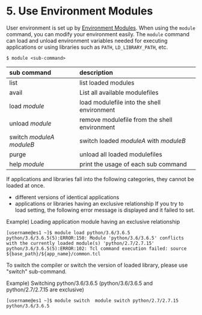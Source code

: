 # 5. Use Environment Modules

User environment is set up by [Environment Modules](http://modules.sourceforge.net/).
When using the `module` command, you can modify your environment easily.
The `module` command can load and unload environment variables needed for executing applications
or using libraries such as `PATH`, `LD_LIBRARY_PATH`, etc.

```
$ module <sub-command>
```

| sub command | description |
|:--|:--|
| list | list loaded modules |
| avail | List all available modulefiles |
| load *module* | load modulefile into the shell environment |
| unload *module* | remove modulefile from the shell environment |
| switch *moduleA* *moduleB* | switch loaded *moduleA* with *moduleB* |
| purge | unload all loaded modulefiles |
| help *module* | print the usage of each sub command |

If applications and libraries fall into the following categories, they cannot be loaded at once.
* different versions of identical applications
* applications or libraries having an exclusive relationship
If you try to load setting, the following error message is displayed and it failed to set.

Example) Loading application module having an exclusive relationship

```
[username@es1 ~]$ module load python/3.6/3.6.5
python/3.6/3.6.5(5):ERROR:150: Module 'python/3.6/3.6.5' conflicts with the currently loaded module(s) 'python/2.7/2.7.15'
python/3.6/3.6.5(5):ERROR:102: Tcl command execution failed: source ${base_path}/${app_name}/common.tcl
```

To switch the compiler or switch the version of loaded library, please use "switch" sub-command.

Example) Switching python/3.6/3.6.5 (python/3.6/3.6.5 and python/2.7/2.7.15 are exclusive)

```
[username@es1 ~]$ module switch  module switch python/2.7/2.7.15 python/3.6/3.6.5
```
